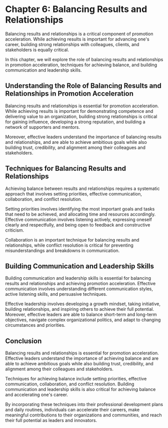 Chapter 6: Balancing Results and Relationships
==============================================

Balancing results and relationships is a critical component of promotion acceleration. While achieving results is important for advancing one's career, building strong relationships with colleagues, clients, and stakeholders is equally critical.

In this chapter, we will explore the role of balancing results and relationships in promotion acceleration, techniques for achieving balance, and building communication and leadership skills.

Understanding the Role of Balancing Results and Relationships in Promotion Acceleration
---------------------------------------------------------------------------------------

Balancing results and relationships is essential for promotion acceleration. While achieving results is important for demonstrating competence and delivering value to an organization, building strong relationships is critical for gaining influence, developing a strong reputation, and building a network of supporters and mentors.

Moreover, effective leaders understand the importance of balancing results and relationships, and are able to achieve ambitious goals while also building trust, credibility, and alignment among their colleagues and stakeholders.

Techniques for Balancing Results and Relationships
--------------------------------------------------

Achieving balance between results and relationships requires a systematic approach that involves setting priorities, effective communication, collaboration, and conflict resolution.

Setting priorities involves identifying the most important goals and tasks that need to be achieved, and allocating time and resources accordingly. Effective communication involves listening actively, expressing oneself clearly and respectfully, and being open to feedback and constructive criticism.

Collaboration is an important technique for balancing results and relationships, while conflict resolution is critical for preventing misunderstandings and breakdowns in communication.

Building Communication and Leadership Skills
--------------------------------------------

Building communication and leadership skills is essential for balancing results and relationships and achieving promotion acceleration. Effective communication involves understanding different communication styles, active listening skills, and persuasive techniques.

Effective leadership involves developing a growth mindset, taking initiative, building relationships, and inspiring others to achieve their full potential. Moreover, effective leaders are able to balance short-term and long-term objectives, navigate complex organizational politics, and adapt to changing circumstances and priorities.

Conclusion
----------

Balancing results and relationships is essential for promotion acceleration. Effective leaders understand the importance of achieving balance and are able to achieve ambitious goals while also building trust, credibility, and alignment among their colleagues and stakeholders.

Techniques for achieving balance include setting priorities, effective communication, collaboration, and conflict resolution. Building communication and leadership skills is also critical for achieving balance and accelerating one's career.

By incorporating these techniques into their professional development plans and daily routines, individuals can accelerate their careers, make meaningful contributions to their organizations and communities, and reach their full potential as leaders and innovators.


